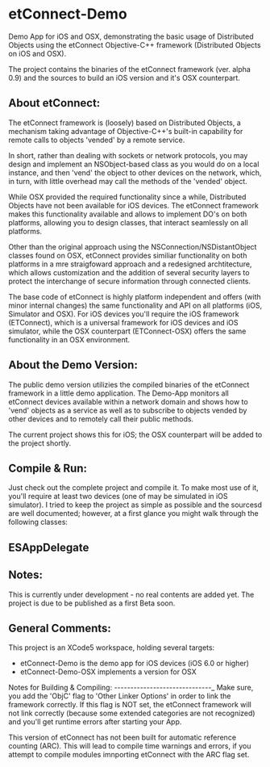 etConnect-Demo
==============

Demo App for iOS and OSX, demonstrating the basic usage of Distributed Objects using the etConnect Objective-C++ framework
(Distributed Objects on iOS and OSX). 

The project contains the binaries of the etConnect framework (ver. alpha 0.9) and the sources to build an iOS version and it's OSX counterpart.

About etConnect:
----------------
The etConnect framework is (loosely) based on Distributed Objects, a mechanism taking advantage of Objective-C++'s built-in capability
for remote calls to objects 'vended' by a remote service.

In short, rather than dealing with sockets or network protocols, you may design and implement an NSObject-based class as you
would do on a local instance, and then 'vend' the object to other devices on the network, which, in turn, with little overhead
may call the methods of the 'vended' object.

While OSX provided the required functionality since a while, Distributed Objects have not been available for iOS devices. The etConnect
framework makes this functionality available and allows to implement DO's on both platforms, allowing you to design classes, that
interact seamlessly on all platforms. 

Other than the original approach using the NSConnection/NSDistantObject classes found on OSX, etConnect provides similiar
functionality on both platforms in a mre straigfoward approach and a redesigned archtitecture, which allows customization and
the addition of several security layers to protect the interchange of secure information through connected clients.

The base code of etConnect is highly platform independent and offers (with minor internal changes) the same functionality and API
on all platforms (iOS, Simulator and OSX). For iOS devices you'll require the iOS framework (ETConnect), which is a universal framework
for iOS devices and iOS simulator, while the OSX counterpart (ETConnect-OSX) offers the same functionality in an OSX environment. 


About the Demo Version:
-----------------------
The public demo version utilizies the compiled binaries of the etConnect framework in a little demo application.
The Demo-App monitors all etConnect devices available within a network domain and shows how to 'vend' objects as a service as well as to subscribe to 
objects vended by other devices and to remotely call their public methods.  

The current project shows this for iOS; the OSX counterpart will be added to the project shortly.  

Compile & Run:
--------------
Just check out the complete project and compile it. To make most use of it, you'll require at least two devices (one of
may be simulated in iOS simulator). I tried to keep the project as simple as possible and the sourcesd are well documented; 
however, at a first glance you might walk through the following classes:

<b>ESAppDelegate</b>
--------------------




Notes:
------
This is currently under development - no real contents are added yet. The project is
due to be published as a first Beta soon.

General Comments:
-----------------

This project is an XCode5 workspace, holding several targets:

- etConnect-Demo is the demo app for iOS devices (iOS 6.0 or higher)
- etConnect-Demo-OSX implements a version for OSX


Notes for Building & Compiling:
------------------------------_
Make sure, you add the 'ObjC' flag to 'Other Linker Options' in order to link the framework correctly. If this
flag is NOT set, the etConnect framework will not link correctly (because some extended categories are not
recognized) and you'll get runtime errors after starting your App.

This version of etConnect has not been built for automatic reference counting (ARC). This will lead to compile 
time warnings and errors, if you attempt to compile modules imnporting etConnect with the ARC flag set.





